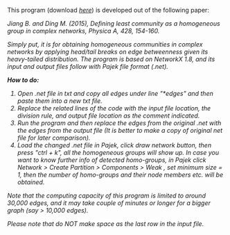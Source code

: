 This program (download <a rel="nofollow" target="_blank" href="http://fromto.hig.se/~bjg/HeadTailBreaksCode/HeadTailCommunityDetectionCode.rar"> <i>here</i></a></font></font>) is developed out of the following paper:

<i>Jiang B. and Ding M. (2015), Defining least community as a homogeneous group in complex networks, Physica A, 428, 154-160.

Simply put, it is for obtaining homogeneous communities in complex networks by applying head/tail breaks on edge betweenness given its heavy-tailed distribution. The program is based on NetworkX 1.8, and its input and output files follow with Pajek file format (.net). 


<b>How to do:</b>

1. Open .net file in txt and copy all edges under line "*edges" and then paste them into a new txt file. 
2. Replace the related lines of the code with the input file location, the division rule, and output file location as the comment indicated. 
3. Run the program and then replace the edges from the original .net with the edges from the output file (It is better to make a copy of original net file for later comparison). 
4. Load the changed .net file in Pajek, click <i> draw network </i> button, then press "ctrl + k", all the homogeneous groups will show up. In case you want to know further info of detected homo-groups, in Pajek click <i> Network > Create Partition > Components > Weak </i>, set minimum size = 1, then the number of homo-groups and their node members etc. will be obtained. 

Note that the computing capacity of this program is limited to around 30,000 edges, and it may take couple of minutes or longer for a bigger graph (say > 10,000 edges). 

Please note that do NOT make space as the last row in the input file. 


